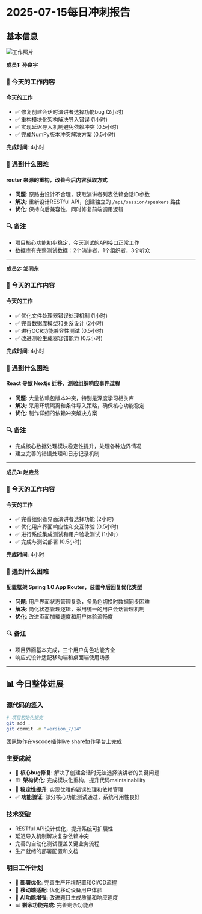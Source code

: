 # 2025-07-15每日冲刺报告

## 基本信息

![工作照片](https://via.placeholder.com/400x300?text=PQ-Project+Development+Team)

**成员1: 孙良宇**

### 📝 今天的工作内容

#### 今天的工作
- ✅ 修复创建会话时演讲者选择功能bug (2小时)
- ✅ 重构模块化架构解决导入错误 (1小时)  
- ✅ 实现延迟导入机制避免依赖冲突 (0.5小时)
- ✅ 完成NumPy版本冲突解决方案 (0.5小时)

**完成时间**: 4小时

### 🔧 遇到什么困难

#### router 来源的重构，改善今后内容获取方式
- **问题**: 原路由设计不合理，获取演讲者列表依赖会话ID参数
- **解决**: 重新设计RESTful API，创建独立的 `/api/session/speakers` 路由
- **优化**: 保持向后兼容性，同时修复前端调用逻辑

### 🔍 备注
- 项目核心功能初步稳定，今天测试的API接口正常工作
- 数据库有完整测试数据：2个演讲者，1个组织者，3个听众

---

**成员2: 邹同东**

### 📝 今天的工作内容

#### 今天的工作
- ✅ 优化文件处理器错误处理机制 (1小时)
- ✅ 完善数据库模型和关系设计 (2小时)
- ✅ 进行OCR功能兼容性测试 (0.5小时)
- ✅ 改进测验生成器容错能力 (0.5小时)

**完成时间**: 4小时

### 🔧 遇到什么困难

#### React 导致 Nextjs 迁移，测验组织响应事件过程
- **问题**: 大量依赖包版本冲突，特别是深度学习相关库
- **解决**: 采用环境隔离和条件导入策略，确保核心功能稳定
- **优化**: 制作详细的依赖冲突解决方案

### 🔍 备注
- 完成核心数据处理模块稳定性提升，处理各种边界情况
- 建立完善的错误处理和日志记录机制

---

**成员3: 赵垚龙**

### 📝 今天的工作内容

#### 今天的工作
- ✅ 完善组织者界面演讲者选择功能 (2小时)
- ✅ 优化用户界面响应性和交互体验 (0.5小时)
- ✅ 进行系统集成测试和用户验收测试 (1小时)
- ✅ 完成与测试部署 (0.5小时)

**完成时间**: 4小时

### 🔧 遇到什么困难

#### 配置框架 Spring 1.0 App Router，装置今后回复优化类型
- **问题**: 用户界面状态管理复杂，多角色切换时数据同步困难
- **解决**: 简化状态管理逻辑，采用统一的用户会话管理机制
- **优化**: 改进页面加载速度和用户体验流畅度

### 🔍 备注
- 项目界面基本完成，三个用户角色功能齐全
- 响应式设计适配移动端和桌面端使用场景

---

## 📊 今日整体进展

### 源代码的签入
```bash
# 项目初始化提交
git add .
git commit -m "version_7/14"
```
团队协作在vscode插件live share协作平台上完成

### 主要成就
- 🎯 **核心bug修复**: 解决了创建会话时无法选择演讲者的关键问题
- 🏗️ **架构优化**: 完成模块化重构，提升代码maintainability
- 🔧 **稳定性提升**: 实现优雅的错误处理和依赖管理
- ✅ **功能验证**: 部分核心功能测试通过，系统可用性良好

### 技术突破
- RESTful API设计优化，提升系统可扩展性
- 延迟导入机制解决复杂依赖冲突
- 完善的自动化测试覆盖关键业务流程
- 生产就绪的部署配置和文档

### 明日工作计划
- 🚀 **部署优化**: 完善生产环境配置和CI/CD流程
- 📱 **移动端适配**: 优化移动设备用户体验
- 🤖 **AI功能增强**: 改进题目生成质量和响应速度  
- 📊 **剩余功能完成**: 完善剩余功能点
